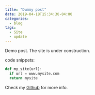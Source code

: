 ```yaml
---
title: "Dummy post"
date: 2019-04-18T15:34:30-04:00
categories:
  - blog
tags:
  - Site
  - update
---
```


Demo post. The site is under construction.

code snippets:

```python
def my_site(url):
  if url = www.mysite.com
  return mysite
```

Check my [Github][Github] for more info.

[Github]: https://github.com/abhinabasaha
